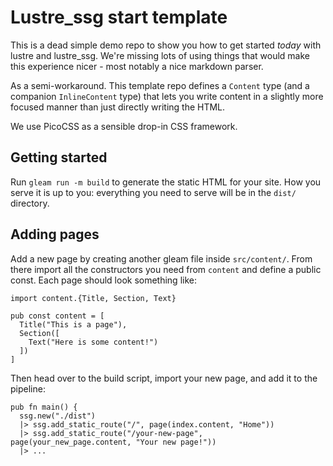 # Lustre_ssg start template

This is a dead simple demo repo to show you how to get started _today_ with
lustre and lustre_ssg. We're missing lots of using things that would make this
experience nicer - most notably a nice markdown parser.

As a semi-workaround. This template repo defines a `Content` type (and a companion
`InlineContent` type) that lets you write content in a slightly more focused
manner than just directly writing the HTML.

We use PicoCSS as a sensible drop-in CSS framework.

## Getting started

Run `gleam run -m build` to generate the static HTML for your site. How you serve
it is up to you: everything you need to serve will be in the `dist/` directory.

## Adding pages

Add a new page by creating another gleam file inside `src/content/`. From there
import all the constructors you need from `content` and define a public const.
Each page should look something like:

```gleam
import content.{Title, Section, Text}

pub const content = [
  Title("This is a page"),
  Section([
    Text("Here is some content!")
  ])
]
```

Then head over to the build script, import your new page, and add it to the
pipeline:

```gleam
pub fn main() {
  ssg.new("./dist")
  |> ssg.add_static_route("/", page(index.content, "Home"))
  |> ssg.add_static_route("/your-new-page", page(your_new_page.content, "Your new page!"))
  |> ...

```
